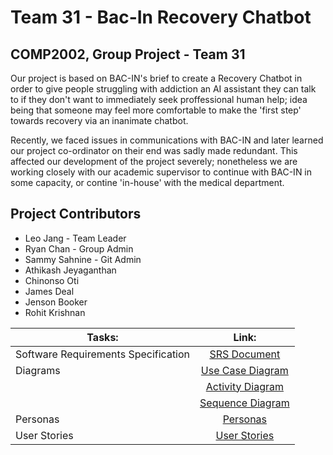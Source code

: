 # Team 31 - Bac-In Recovery Chatbot
## COMP2002, Group Project - Team 31

Our project is based on BAC-IN's brief to create a Recovery Chatbot in order to give people struggling with addiction an AI assistant they can talk to if they don't want to immediately seek proffessional human help; idea being that someone may feel more comfortable to make the 'first step' towards recovery via an inanimate chatbot.

Recently, we faced issues in communications with BAC-IN and later learned our project co-ordinator on their end was sadly made redundant. This affected our development of the project severely; nonetheless we are working closely with our academic supervisor to continue with BAC-IN in some capacity, or contine 'in-house' with the medical department.

## Project Contributors

- Leo Jang - Team Leader
- Ryan Chan - Group Admin
- Sammy Sahnine - Git Admin
- Athikash Jeyaganthan​
- Chinonso Oti
- James Deal
- Jenson Booker
- Rohit Krishnan​

|Tasks:      |Link:          |
| ------------- |:-------------:|
|Software Requirements Specification| [SRS Document](docs/Requirements.md)|
|Diagrams| [Use Case Diagram](docs/UseCase.md) |
|| [Activity Diagram](docs/Activity.md) |
|| [Sequence Diagram](docs/Sequence.md) |
|Personas| [Personas](docs/Personas.md) |
|User Stories|[User Stories](docs/UserStories.md)|



